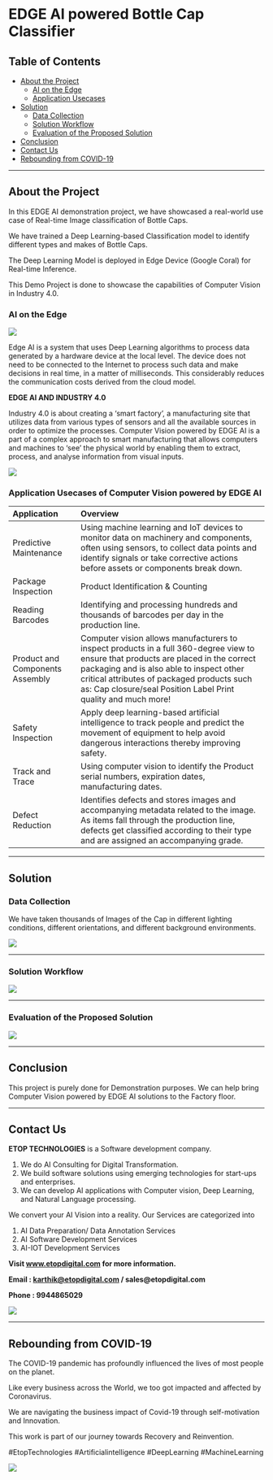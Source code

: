 # EDGE AI powered Bottle Cap Classifier

## Table of Contents ##

* [About the Project](https://github.com/Karthikkannan-AI/EDGE-AI-powered-Bottle-Cap-Classifier#about-the-project)
  * [AI on the Edge](https://github.com/Karthikkannan-AI/EDGE-AI-powered-Bottle-Cap-Classifier#ai-on-the-edge)
  * [Application Usecases](https://github.com/Karthikkannan-AI/EDGE-AI-powered-Bottle-Cap-Classifier#application-usecases-of-computer-vision-powered-by-edge-ai)
* [Solution](https://github.com/Karthikkannan-AI/EDGE-AI-powered-Bottle-Cap-Classifier#solution)
  * [Data Collection](https://github.com/Karthikkannan-AI/EDGE-AI-powered-Bottle-Cap-Classifier#data-collection)
  * [Solution Workflow](https://github.com/Karthikkannan-AI/EDGE-AI-powered-Bottle-Cap-Classifier#solution-workflow)
  * [Evaluation of the Proposed Solution](https://github.com/Karthikkannan-AI/EDGE-AI-powered-Bottle-Cap-Classifier#evaluation-of-the-proposed-solution)
* [Conclusion](https://github.com/Karthikkannan-AI/EDGE-AI-powered-Bottle-Cap-Classifier#conclusion)
* [Contact Us](https://github.com/Karthikkannan-AI/EDGE-AI-powered-Bottle-Cap-Classifier#contact-us)
* [Rebounding from COVID-19](https://github.com/Karthikkannan-AI/EDGE-AI-powered-Bottle-Cap-Classifier#rebounding-from-covid-19)

- - - -

## About the Project ##

In this EDGE AI demonstration  project, we have showcased a real-world use case of Real-time Image classification of Bottle Caps.

We have trained a Deep Learning-based Classification model to identify different types and makes of Bottle Caps.

The Deep Learning Model is deployed in Edge Device (Google Coral) for Real-time Inference. 

This Demo Project is done to showcase the capabilities of Computer Vision in Industry 4.0.

### AI on the Edge ###

<img src="https://github.com/Karthikkannan-AI/EDGE-AI-powered-Bottle-Cap-Classifier/blob/main/resources/Industrial%20AI.png">

Edge AI is a system that uses Deep Learning algorithms to process data generated by a hardware device at the local level. The device does not need to be connected to the Internet to process such data and make decisions in real time, in a matter of milliseconds. This considerably reduces the communication costs derived from the cloud model. 

__EDGE AI AND INDUSTRY 4.0__

Industry 4.0 is about creating a ‘smart factory’, a manufacturing site that utilizes data from various types of sensors and all the available sources in order to optimize the processes. Computer Vision powered by EDGE AI is a part of a complex approach to smart manufacturing that allows computers and machines to ‘see’ the physical world by enabling them to extract, process, and analyse information from visual inputs. 

<img src="https://github.com/Karthikkannan-AI/EDGE-AI-powered-Bottle-Cap-Classifier/blob/main/resources/Computer%20Vision.png">

### Application Usecases of Computer Vision powered by EDGE AI ###

| Application | Overview |
| :------------- | :------------- |
| Predictive Maintenance | Using machine learning and IoT devices to monitor data on machinery and components, often using sensors, to collect data points and identify signals or take corrective actions before assets or components break down. |
| Package Inspection | Product Identification & Counting |
| Reading Barcodes | Identifying and processing hundreds and thousands of barcodes per day in the production line. |
| Product and Components Assembly | Computer vision allows manufacturers to inspect products in a full 360-degree view to ensure that products are placed in the correct packaging and is also able to inspect other critical attributes of packaged products such as: Cap closure/seal Position Label Print quality and much more! |
| Safety Inspection | Apply deep learning-based artificial intelligence to track people and predict the movement of equipment to help avoid dangerous interactions thereby improving safety. |
| Track and Trace | Using computer vision to identify the Product serial numbers, expiration dates, manufacturing dates. |
| Defect Reduction | Identifies defects and stores images and accompanying metadata related to the image.  As items fall through the production line, defects get classified according to their type and are assigned an accompanying grade. |


- - - -

## Solution ##

### Data Collection ###

We have taken thousands of Images of the Cap in different lighting conditions, different orientations, and different background environments.

<img src="https://github.com/Karthikkannan-AI/EDGE-AI-powered-Bottle-Cap-Classifier/blob/main/resources/Bottle%20Cap%20Classifier%20Labels.png">

- - - -

### Solution Workflow ###

<img src="https://github.com/Karthikkannan-AI/EDGE-AI-powered-Bottle-Cap-Classifier/blob/main/resources/Cap%20Classification%20Workflow.png">

- - - -

### Evaluation of the Proposed Solution ###

<a href="https://youtu.be/UK5VpvSs-IY" target="_blank"><img src="https://github.com/Karthikkannan-AI/EDGE-AI-powered-Bottle-Cap-Classifier/blob/main/resources/Bottle%20Cap%20Classifier%20Video.png"/></a> 

- - - -

## Conclusion ##

This project is purely done for Demonstration purposes. We can help bring Computer Vision powered by EDGE AI solutions to the Factory floor.

- - - -

## Contact Us ##

__ETOP TECHNOLOGIES__ is a Software development company. 
1. We do AI Consulting for Digital Transformation.
2. We build software solutions using emerging technologies for start-ups and enterprises. 
3. We can develop AI applications with Computer vision, Deep Learning, and Natural Language processing.

We convert your AI Vision into a reality. Our Services are categorized into 
1. AI Data Preparation/ Data Annotation Services 
2. AI Software Development Services 
3. AI-IOT Development Services

__Visit www.etopdigital.com for more information.__

__Email : karthik@etopdigital.com / sales@etopdigital.com__
          
__Phone : 9944865029__

<img src="https://github.com/Karthikkannan-AI/EDGE-AI-powered-Bottle-Cap-Classifier/blob/main/resources/About%20ETOP%20Technologies_Github.png">

- - - -

## Rebounding from COVID-19 ##

The COVID-19 pandemic has profoundly influenced the lives of most people on the planet.

Like every business across the World, we too got impacted and affected by Coronavirus.

We are navigating the business impact of Covid-19 through self-motivation and Innovation.

This work is part of our journey towards Recovery and Reinvention.

#EtopTechnologies #Artificialintelligence #DeepLearning #MachineLearning


<img src="https://github.com/Karthikkannan-AI/EDGE-AI-powered-Bottle-Cap-Classifier/blob/main/resources/CoronaPandemic.jpeg">
